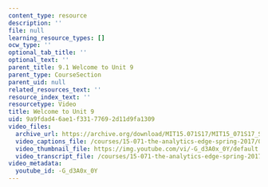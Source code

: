 ```yaml
---
content_type: resource
description: ''
file: null
learning_resource_types: []
ocw_type: ''
optional_tab_title: ''
optional_text: ''
parent_title: 9.1 Welcome to Unit 9
parent_type: CourseSection
parent_uid: null
related_resources_text: ''
resource_index_text: ''
resourcetype: Video
title: Welcome to Unit 9
uid: 9a9fdad4-6ae1-f331-7769-2d11d9fa1309
video_files:
  archive_url: https://archive.org/download/MIT15.071S17/MIT15_071S17_Session_9.1.01_300k.mp4
  video_captions_file: /courses/15-071-the-analytics-edge-spring-2017/028b5b78be135f398bcdac437fcd5e27_-G_d3A0x_0Y.vtt
  video_thumbnail_file: https://img.youtube.com/vi/-G_d3A0x_0Y/default.jpg
  video_transcript_file: /courses/15-071-the-analytics-edge-spring-2017/9eb536b3302c453092d0c78b52878002_-G_d3A0x_0Y.pdf
video_metadata:
  youtube_id: -G_d3A0x_0Y
---
```

